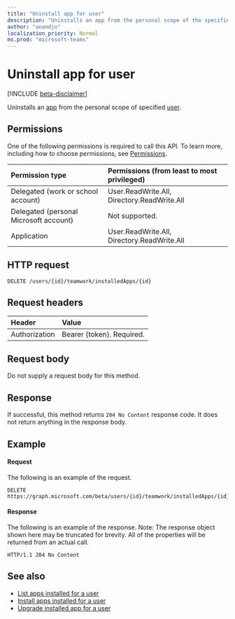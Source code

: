 ```yaml
---
title: "Uninstall app for user"
description: "Uninstalls an app from the personal scope of the specified user."
author: "anandjo"
localization_priority: Normal
ms.prod: "microsoft-teams"
---
```


# Uninstall app for user

[!INCLUDE [beta-disclaimer](../../includes/beta-disclaimer.md)]

Uninstalls an [app](../resources/teamsappinstallation.md) from the personal scope of specified [user](../resources/user.md).

## Permissions
One of the following permissions is required to call this API. To learn more, including how to choose permissions, see [Permissions](/graph/permissions-reference).

|Permission type      | Permissions (from least to most privileged)              |
|:--------------------|:---------------------------------------------------------|
|Delegated (work or school account) |User.ReadWrite.All, Directory.ReadWrite.All    |
|Delegated (personal Microsoft account) | Not supported.    |
|Application | User.ReadWrite.All, Directory.ReadWrite.All  |

## HTTP request
<!-- { "blockType": "ignored" } -->
```http
DELETE /users/{id}/teamwork/installedApps/{id}
```

## Request headers
| Header       | Value |
|:---------------|:--------|
| Authorization  | Bearer {token}. Required.  |

## Request body
Do not supply a request body for this method.

## Response

If successful, this method returns `204 No Content` response code. It does not return anything in the response body.

## Example
#### Request
The following is an example of the request.
```http
DELETE https://graph.microsoft.com/beta/users/{id}/teamwork/installedApps/{id}
```
#### Response
The following is an example of the response. Note: The response object shown here may be truncated for brevity. All of the properties will be returned from an actual call.
```http
HTTP/1.1 204 No Content
```
## See also

- [List apps installed for a user](../api/teamsappinstallation-list-user.md)
- [Install apps installed for a user](../api/teamsappinstallation-add-user.md)
- [Upgrade installed app for a user](../api/teamsappinstallation-upgrade-user.md)

